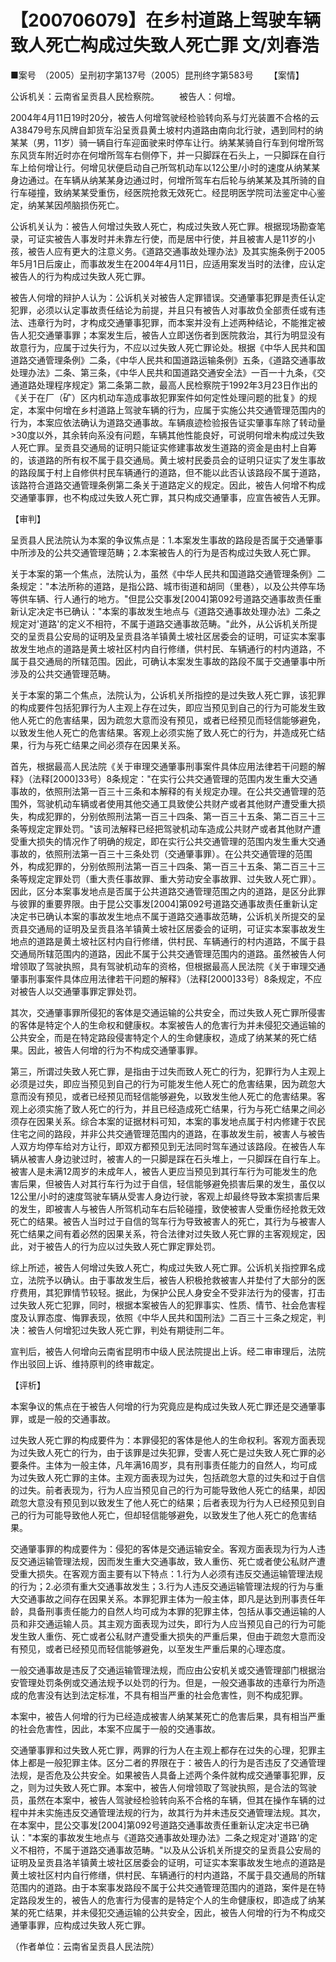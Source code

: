 # 【200706079】在乡村道路上驾驶车辆致人死亡构成过失致人死亡罪 文/刘春浩

■案号　（2005）呈刑初字第137号（2005）昆刑终字第583号 　　【案情】

公诉机关：云南省呈贡县人民检察院。 　　被告人：何增。

2004年4月11日19时20分，被告人何增驾驶经检验转向系与灯光装置不合格的云A38479号东风牌自卸货车沿呈贡县黄土坡村内道路由南向北行驶，遇到同村的纳某某（男，11岁）骑一辆自行车迎面驶来时停车让行。纳某某骑自行车到何增所驾东风货车附近时亦在何增所驾车右侧停下，并一只脚踩在石头上，一只脚踩在自行车上给何增让行。何增见状便启动自己所驾机动车以12公里/小时的速度从纳某某身边通过。在车辆从纳某某身边通过时，何增所驾车右后轮与纳某某及其所骑的自行车碰撞，致纳某某受重伤，经医院抢救无效死亡。经昆明医学院司法鉴定中心鉴定，纳某某因颅脑损伤死亡。

公诉机关认为：被告人何增过失致人死亡，构成过失致人死亡罪。根据现场勘查笔录，可证实被告人事发时并未靠左行使，而是居中行使，并且被害人是11岁的小孩，被告人应有更大的注意义务。《道路交通事故处理办法》及其实施条例于2005年5月1日后废止，而事故发生在2004年4月11日，应适用案发当时的法律，应认定被告人的行为构成过失致人死亡罪。

被告人何增的辩护人认为：公诉机关对被告人定罪错误。交通肇事犯罪是责任认定犯罪，必须以认定事故责任结论为前提，并且只有被告人对事故负全部责任或有违法、违章行为时，才构成交通肇事犯罪，而本案并没有上述两种结论，不能推定被告人犯交通肇事罪；本案发生后，被告人立即送伤者到医院救治，其行为明显没有故意行为，应属于过失行为，不应以过失致人死亡罪论处。根据《中华人民共和国道路交通管理条例》二条，《中华人民共和国道路运输条例》五条，《道路交通事故处理办法》二条、第三条，《中华人民共和国道路交通安全法》一百一十九条，《交通道路处理程序规定》第二条第二款，最高人民检察院于1992年3月23日作出的《关于在厂（矿）区内机动车造成事故犯罪案件如何定性处理问题的批复》的规定，本案中何增在乡村道路上驾驶车辆的行为，应属于实施公共交通管理范围内的行为，本案应依法确认为道路交通事故。车辆痕迹检验报告证实肇事车除了转动量\>30度以外，其余转向系没有问题，车辆其他性能良好，可说明何增未构成过失致人死亡罪。呈贡县交通局的证明只能证实修建事故发生道路的资金是由村上自筹的，该道路的所有权不属于县交通局。黄土坡村民委员会的证明只证实了发生事故的路段属于村上自修供村民车辆通行的道路，但不能以此否认该路段不属于道路，该路符合道路交通管理条例第二条关于道路定义的规定。因此，被告人何增不构成交通肇事罪，也不构成过失致人死亡罪，其只构成交通肇事，应宣告被告人无罪。

【审判】

呈贡县人民法院认为本案的争议焦点是：1.本案发生事故的路段是否属于交通肇事中所涉及的公共交通管理范畴；2.本案被告人的行为是否构成过失致人死亡罪。

关于本案的第一个焦点，法院认为，虽然《中华人民共和国道路交通管理条例》二条规定："本法所称的道路，是指公路、城市街道和胡同（里巷），以及公共停车场等供车辆、行人通行的地方。"但昆公交事发\[2004\]第092号道路交通事故责任重新认定决定书已确认："本案的事故发生地点与《道路交通事故处理办法》二条之规定对'道路'的定义不相符，不属于道路交通事故范畴。"此外，从公诉机关所提交的呈贡县公安局的证明及呈贡县洛羊镇黄土坡社区居委会的证明，可证实本案事故发生地点的道路是黄土坡社区村内自行修缮，供村民、车辆通行的村内道路，不属于县交通局的所辖范围。因此，可确认本案发生事故的路段不属于交通肇事中所涉及的公共交通管理范畴。

关于本案的第二个焦点，法院认为，公诉机关所指控的是过失致人死亡罪，该犯罪的构成要件包括犯罪行为人主观上存在过失，即应当预见到自己的行为可能发生致他人死亡的危害结果，因为疏忽大意而没有预见，或者已经预见而轻信能够避免，以致发生他人死亡的危害结果。客观上必须实施了致人死亡的行为，并造成死亡结果，行为与死亡结果之间必须存在因果关系。

首先，根据最高人民法院《关于审理交通肇事刑事案件具体应用法律若干问题的解释》（法释\[2000\]33号）8条规定："在实行公共交通管理的范围内发生重大交通事故的，依照刑法第一百三十三条和本解释的有关规定办理。在公共交通管理的范围外，驾驶机动车辆或者使用其他交通工具致使公共财产或者其他财产遭受重大损失，构成犯罪的，分别依照刑法第一百三十四条、第一百三十五条、第二百三十三条等规定定罪处罚。"该司法解释已经把驾驶机动车造成公共财产或者其他财产遭受重大损失的情况作了明确的规定，即在实行公共交通管理的范围内发生重大交通事故的，依照刑法第一百三十三条处罚（交通肇事罪）。在公共交通管理的范围外，构成犯罪的，分别依照刑法第一百三十四条、第一百三十五条、第二百三十三条等规定定罪处罚（重大责任事故罪、重大劳动安全事故罪、过失致人死亡罪）。因此，区分本案事发地点是否属于公共道路交通管理范围之内的道路，是区分此罪与彼罪的重要界限。由于昆公交事发\[2004\]第092号道路交通事故责任重新认定决定书已确认本案的事故发生地点不属于道路交通事故范畴，公诉机关所提交的呈贡县交通局的证明及呈贡县洛羊镇黄土坡社区居委会的证明，可证实本案事故发生地点的道路是黄土坡社区村内自行修缮，供村民、车辆通行的村内道路，不属于县交通局所辖范围内的道路，因此不属于公共交通管理范围内的道路。虽然被告人何增领取了驾驶执照，具有驾驶机动车的资格，但根据最高人民法院《关于审理交通肇事刑事案件具体应用法律若干问题的解释》（法释\[2000\]33号）8条规定，不应对被告人以交通肇事罪定罪处罚。

其次，交通肇事罪所侵犯的客体是交通运输的公共安全，而过失致人死亡罪所侵害的客体是特定个人的生命权和健康权。本案被告人的危害行为并未侵犯交通运输的公共安全，而是在特定路段侵害特定个人的生命健康权，造成了纳某某的死亡结果。因此，被告人何增的行为不构成交通肇事罪。

第三，所谓过失致人死亡罪，是指由于过失而致人死亡的行为，犯罪行为人主观上必须是过失，即应当预见到自己的行为可能发生他人死亡的危害结果，因为疏忽大意而没有预见，或者已经预见而轻信能够避免，以致发生他人死亡的危害结果。客观上必须实施了致人死亡的行为，并且已经造成死亡结果，行为与死亡结果之间必须存在因果关系。综合本案的证据材料可知，本案的事发地点属于村内修建于农民住宅之间的路段，并非公共交通管理范围内的道路，在事故发生前，被害人与被告人双方均停车给对方让行，即双方都预见到无法同时驾车通过该路段。在被告人车辆从被害人身边驶过时，被害人的一只脚是踩在石头堆上，一只脚踩在自行车上。被害人是未满12周岁的未成年人，被告人更应当预见到其行车行为可能发生的危害后果，但被告人对其行车行为过于自信，轻信能够避免损害后果的发生，虽仅以12公里/小时的速度驾驶车辆从受害人身边行驶，客观上却最终导致本案损害后果的发生，即被害人与被告人所驾机动车右后轮碰撞，致使被害人受重伤经抢救无效死亡的结果。被告人当时过于自信的驾车行为导致被害人的死亡，其行为与被害人死亡结果之间有着必然的因果关系，符合法律对过失致人死亡罪的主客观规定，因此，对于被告人的行为应以过失致人死亡罪定罪处罚。

综上所述，被告人何增过失致人死亡，构成过失致人死亡罪。公诉机关指控罪名成立，法院予以确认。由于事故发生后，被告人积极抢救被害人并垫付了大部分的医疗费用，其犯罪情节较轻。据此，为保护公民人身安全不受非法行为的侵害，打击过失致人死亡犯罪，同时，根据本案被告人的犯罪事实、性质、情节、社会危害程度及认罪态度、悔罪表现，依照《中华人民共和国刑法》二百三十三条之规定，判决：被告人何增犯过失致人死亡罪，判处有期徒刑二年。

宣判后，被告人何增向云南省昆明市中级人民法院提出上诉。经二审审理后，法院作出驳回上诉、维持原判的终审裁定。

【评析】

本案争议的焦点在于被告人何增的行为究竟应是构成过失致人死亡罪还是交通肇事罪，或是一般的交通事故。

过失致人死亡罪的构成要件为：本罪侵犯的客体是他人的生命权利。客观方面表现为过失致人死亡的行为，由于该罪是过失犯罪，受害人死亡是过失致人死亡罪的必要条件。主体为一般主体，凡年满16周岁，具有刑事责任能力的自然人，均可成为过失致人死亡罪的主体。主观方面表现为过失，包括疏忽大意的过失和过于自信的过失。前者表现为，行为人应当预见自己的行为可能导致他人死亡的结果，却因疏忽大意没有预见到以致发生了他人死亡的结果；后者表现为行为人已经预见到自己的行为可能导致他人死亡，但却轻信能够避免，以致发生了他人死亡的危害结果。

交通肇事罪的构成要件为：侵犯的客体是交通运输安全。客观方面表现为行为人违反交通运输管理法规，因而发生重大交通事故，致人重伤、死亡或者使公私财产遭受重大损失。在客观方面主要有以下特点：1.行为人必须有违反交通运输管理法规的行为；2.必须有重大交通事故发生；3.行为人违反交通运输管理法规的行为与重大交通事故之间存在因果关系。本罪犯罪主体为一般主体，即凡是达到刑事责任年龄，具备刑事责任能力的自然人均可成为本罪的犯罪主体，包括从事交通运输的人员和非交通运输人员。其主观方面表现为过失，即行为人应当预见自己的行为可能发生致人重伤、死亡或者公私财产遭受重大损失的严重后果，但由于疏忽大意而没有预见，或者已经预见而轻信能够避免，以至发生严重后果的心理态度。

一般交通事故是违反了交通运输管理法规，而应由公安机关或交通管理部门根据治安管理处罚条例或交通法规予以处罚的行为。但是，一般交通事故的违章行为所造成的危害没有达到法定标准，不具有相当严重的社会危害性，则不构成犯罪。

本案中，被告人何增的行为已经造成被害人纳某某死亡的危害后果，具有相当严重的社会危害性，因此，本案不应属于一般的交通事故。

交通肇事罪和过失致人死亡罪，两罪的行为人在主观上都存在过失的心理，犯罪主体上都是一般犯罪主体。区分二者的界限在于：被告人的行为是否违反了交通管理法规，是否危及公共安全。如果被告人具备上述两个条件就构成交通肇事犯罪，反之，则为过失致人死亡罪。本案中，被告人何增领取了驾驶执照，是合法的驾驶员，虽然在本案中，被告人驾驶经检验转向系不合格的车辆，但其在操作车辆的过程中并未实施违反交通管理法规的行为，故其行为并未违反交通管理法规。其次，在本案中，昆公交事发\[2004\]第092号道路交通事故责任重新认定决定书已确认："本案的事故发生地点与《道路交通事故处理办法》二条之规定对'道路'的定义不相符，不属于道路交通事故范畴。"以及从公诉机关所提交的呈贡县公安局的证明及呈贡县洛羊镇黄土坡社区居委会的证明，可证实本案事故发生地点的道路是黄土坡社区村内自行修缮，供村民、车辆通行的村内道路，不属于县交通局的所辖范围内的道路。由于本案事发路段不属于公共交通管理范围内的道路，案件是在特定路段发生的，被告人的危害行为侵害的是特定个人的生命健康权，即造成了纳某某的死亡结果，并未侵犯交通运输的公共安全，因此，被告人何增的行为不构成交通肇事罪，应构成过失致人死亡罪。

（作者单位：云南省呈贡县人民法院）